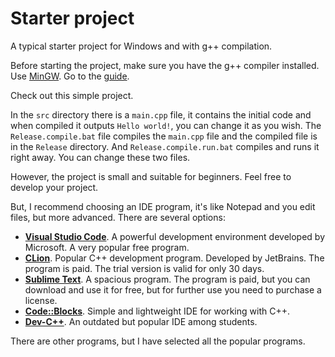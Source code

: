 # Starter project

A typical starter project for Windows and with g++ compilation.

Before starting the project, make sure you have the g++ compiler installed. Use [MinGW](https://sourceforge.net/projects/mingw/). Go to the [guide](https://www.geeksforgeeks.org/installing-mingw-tools-for-c-c-and-changing-environment-variable/).

Check out this simple project.

In the `src` directory there is a `main.cpp` file, it contains the initial code and when compiled it outputs `Hello world!`, you can change it as you wish. The `Release.compile.bat` file compiles the `main.cpp` file and the compiled file is in the `Release` directory. And `Release.compile.run.bat` compiles and runs it right away. You can change these two files.

However, the project is small and suitable for beginners. Feel free to develop your project.

But, I recommend choosing an IDE program, it's like Notepad and you edit files, but more advanced. There are several options:
* <b>[Visual Studio Code](https://code.visualstudio.com/)</b>. A powerful development environment developed by Microsoft. A very popular free program.
* <b>[CLion](https://www.jetbrains.com/clion/)</b>. Popular C++ development program. Developed by JetBrains. The program is paid. The trial version is valid for only 30 days.
* <b>[Sublime Text](https://www.sublimetext.com/)</b>. A spacious program. The program is paid, but you can download and use it for free, but for further use you need to purchase a license.
* <b>[Code::Blocks](https://www.codeblocks.org/)</b>. Simple and lightweight IDE for working with C++.
* <b>[Dev-C++](https://dev-cpp.com/)</b>. An outdated but popular IDE among students.

There are other programs, but I have selected all the popular programs.
